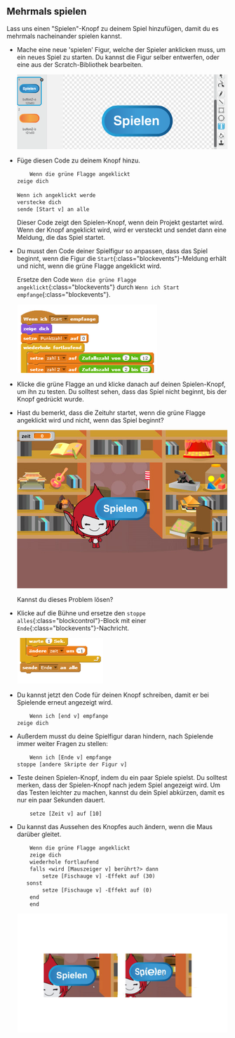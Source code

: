 ## Mehrmals spielen

Lass uns einen "Spielen"-Knopf zu deinem Spiel hinzufügen, damit du es mehrmals nacheinander spielen kannst.

+ Mache eine neue 'spielen' Figur, welche der Spieler anklicken muss, um ein neues Spiel zu starten. Du kannst die Figur selber entwerfen, oder eine aus der Scratch-Bibliothek bearbeiten.
    
    ![screenshot](images/brain-play.png)

+ Füge diesen Code zu deinem Knopf hinzu.
    
    ```blocks
        Wenn die grüne Flagge angeklickt
    zeige dich
    
    Wenn ich angeklickt werde
    verstecke dich
    sende [Start v] an alle
    ```
    
    Dieser Code zeigt den Spielen-Knopf, wenn dein Projekt gestartet wird. Wenn der Knopf angeklickt wird, wird er versteckt und sendet dann eine Meldung, die das Spiel startet.

+ Du musst den Code deiner Spielfigur so anpassen, dass das Spiel beginnt, wenn die Figur die `Start`{:class="blockevents"}-Meldung erhält und nicht, wenn die grüne Flagge angeklickt wird.
    
    Ersetze den Code `Wenn die grüne Flagge angeklickt`{:class="blockevents"} durch `Wenn ich Start empfange`{:class="blockevents"}.
    
    ![screenshot](images/brain-start.png)

+ Klicke die grüne Flagge an und klicke danach auf deinen Spielen-Knopf, um ihn zu testen. Du solltest sehen, dass das Spiel nicht beginnt, bis der Knopf gedrückt wurde.

+ Hast du bemerkt, dass die Zeituhr startet, wenn die grüne Flagge angeklickt wird und nicht, wenn das Spiel beginnt?
    
    ![screenshot](images/brain-timer-bug.png)
    
    Kannst du dieses Problem lösen?

+ Klicke auf die Bühne und ersetze den `stoppe alles`{:class="blockcontrol"}-Block mit einer `Ende`{:class="blockevents"}-Nachricht.
    
    ![screenshot](images/brain-end.png)

+ Du kannst jetzt den Code für deinen Knopf schreiben, damit er bei Spielende erneut angezeigt wird.
    
    ```blocks
        Wenn ich [end v] empfange
    zeige dich
    ```

+ Außerdem musst du deine Spielfigur daran hindern, nach Spielende immer weiter Fragen zu stellen:
    
    ```blocks
        Wenn ich [Ende v] empfange
    stoppe [andere Skripte der Figur v]
    ```

+ Teste deinen Spielen-Knopf, indem du ein paar Spiele spielst. Du solltest merken, dass der Spielen-Knopf nach jedem Spiel angezeigt wird. Um das Testen leichter zu machen, kannst du dein Spiel abkürzen, damit es nur ein paar Sekunden dauert.
    
    ```blocks
        setze [Zeit v] auf [10]
    ```

+ Du kannst das Aussehen des Knopfes auch ändern, wenn die Maus darüber gleitet.
    
    ```blocks
        Wenn die grüne Flagge angeklickt
        zeige dich
        wiederhole fortlaufend 
        falls <wird [Mauszeiger v] berührt?> dann
            setze [Fischauge v] -Effekt auf (30)
       sonst
            setze [Fischauge v] -Effekt auf (0)
        end
        end
    ```
    
    ![screenshot](images/brain-fisheye.png)